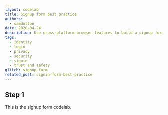 ```yaml
---
layout: codelab
title: Signup form best practice
authors:
  - samdutton
date: 2020-04-24
description: Use cross-platform browser features to build a signup form that's secure, accessible and easy to use.
tags:
  - identity
  - login
  - privacy
  - security
  - signin
  - trust and safety
glitch: signup-form
related_post: signin-form-best-practice
---
```


## Step 1

This is the signup form codelab.